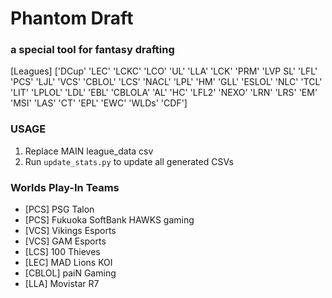 # Phantom Draft
### a special tool for fantasy drafting

[Leagues] ['DCup' 'LEC' 'LCKC' 'LCO' 'UL' 'LLA' 'LCK' 'PRM' 'LVP SL' 'LFL' 'PCS' 'LJL' 'VCS' 'CBLOL' 'LCS' 'NACL' 'LPL' 'HM' 'GLL' 'ESLOL' 'NLC' 'TCL' 'LIT' 'LPLOL' 'LDL' 'EBL' 'CBLOLA' 'AL' 'HC' 'LFL2' 'NEXO' 'LRN' 'LRS' 'EM' 'MSI' 'LAS' 'CT' 'EPL' 'EWC' 'WLDs' 'CDF']

### USAGE
1. Replace MAIN league_data csv
2. Run `update_stats.py` to update all generated CSVs

### Worlds Play-In Teams
- [PCS] PSG Talon
- [PCS] Fukuoka SoftBank HAWKS gaming
- [VCS] Vikings Esports
- [VCS] GAM Esports
- [LCS] 100 Thieves
- [LEC] MAD Lions KOI
- [CBLOL] paiN Gaming
- [LLA] Movistar R7